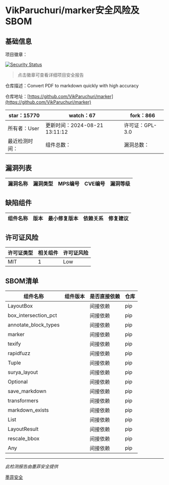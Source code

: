 # VikParuchuri/marker安全风险及SBOM

## 基础信息

项目徽章：

[![Security Status](https://www.murphysec.com/platform3/v31/badge/1826329592219582464.svg)](https://www.murphysec.com/console/report/1734657770417770496/1826329592219582464)

> 点击徽章可查看详细项目安全报告

仓库描述：Convert PDF to markdown quickly with high accuracy

仓库地址：[https://github.com/VikParuchuri/marker](https://github.com/VikParuchuri/marker)

| star：15770 | watch：67 | fork：866 |
| ----------- | -------------- | ------------ |
| 所有者：User | 更新时间：2024-08-21 13:11:12 | 许可证：GPL-3.0 |
| 最近检测时间： | 组件总数： | 漏洞总数： |




## 漏洞列表

| 漏洞名称 | 漏洞类型 | MPS编号 | CVE编号 | 漏洞等级 |
| ------- | ------ | ------- | ------ | ----- |





## 缺陷组件

| 组件名称 | 版本 | 最小修复版本 | 依赖关系 | 修复建议 |
| -------- | ---- | ------------ | -------- | -------- |





## 许可证风险

| 许可证类型 | 相关组件 | 许可证风险 |
| ---------- | -------- | ---------- |
|MIT|1|Low|




## SBOM清单

| 组件名称 | 组件版本 | 是否直接依赖 | 仓库 |
| -------- | -------- | ------------ | ---- |
|LayoutBox||间接依赖|pip|
|box_intersection_pct||间接依赖|pip|
|annotate_block_types||间接依赖|pip|
|marker||间接依赖|pip|
|texify||间接依赖|pip|
|rapidfuzz||间接依赖|pip|
|Tuple||间接依赖|pip|
|surya_layout||间接依赖|pip|
|Optional||间接依赖|pip|
|save_markdown||间接依赖|pip|
|transformers||间接依赖|pip|
|markdown_exists||间接依赖|pip|
|List||间接依赖|pip|
|LayoutResult||间接依赖|pip|
|rescale_bbox||间接依赖|pip|
|Any||间接依赖|pip|


------

*此检测报告由墨菲安全提供*

[墨菲安全](www.murphysec.com)